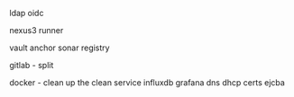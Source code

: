 ldap
oidc

nexus3
runner

vault
anchor
sonar
registry

gitlab - split

docker - clean up the clean service
influxdb
grafana
dns
dhcp
certs
ejcba